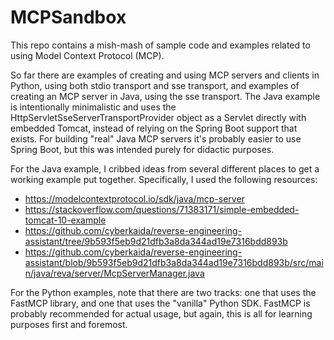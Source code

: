 # MCPSandbox

This repo contains a mish-mash of sample code and examples related to using Model Context Protocol (MCP).

So far there are examples of creating and using MCP servers and clients in Python, using both stdio transport and sse transport,
and examples of creating an MCP server in Java, using the sse transport. The Java example is intentionally minimalistic
and uses the HttpServletSseServerTransportProvider object as a Servlet directly with embedded Tomcat, instead of relying on the
Spring Boot support that exists. For building "real" Java MCP servers it's probably easier to use Spring Boot, but this was
intended purely for didactic purposes.


For the Java example, I cribbed ideas from several different places to get a working example put together.
Specifically, I used the following resources:

- https://modelcontextprotocol.io/sdk/java/mcp-server
- https://stackoverflow.com/questions/71383171/simple-embedded-tomcat-10-example
- https://github.com/cyberkaida/reverse-engineering-assistant/tree/9b593f5eb9d21dfb3a8da344ad19e7316bdd893b
- https://github.com/cyberkaida/reverse-engineering-assistant/blob/9b593f5eb9d21dfb3a8da344ad19e7316bdd893b/src/main/java/reva/server/McpServerManager.java

For the Python examples, note that there are two tracks: one that uses the FastMCP library, and one that uses the "vanilla" Python SDK.
FastMCP is probably recommended for actual usage, but again, this is all for learning purposes first and foremost.

